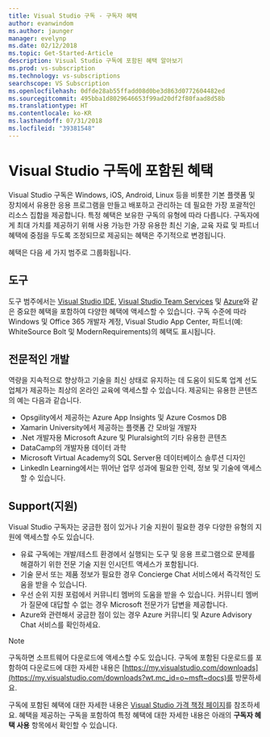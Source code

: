 ```yaml
---
title: Visual Studio 구독 - 구독자 혜택
author: evanwindom
ms.author: jaunger
manager: evelynp
ms.date: 02/12/2018
ms.topic: Get-Started-Article
description: Visual Studio 구독에 포함된 혜택 알아보기
ms.prod: vs-subscription
ms.technology: vs-subscriptions
searchscope: VS Subscription
ms.openlocfilehash: 0dfde28ab55ffadd08d0be3d863d0772604482ed
ms.sourcegitcommit: 495bba1d8029646653f99ad20df2f80faad8d58b
ms.translationtype: HT
ms.contentlocale: ko-KR
ms.lasthandoff: 07/31/2018
ms.locfileid: "39381548"
---
```

# <a name="benefits-included-in-your-visual-studio-subscription"></a>Visual Studio 구독에 포함된 혜택

Visual Studio 구독은 Windows, iOS, Android, Linux 등을 비롯한 기본 플랫폼 및 장치에서 유용한 응용 프로그램을 만들고 배포하고 관리하는 데 필요한 가장 포괄적인 리소스 집합을 제공합니다.  특정 혜택은 보유한 구독의 유형에 따라 다릅니다.  구독자에게 최대 가치를 제공하기 위해 사용 가능한 가장 유용한 최신 기술, 교육 자료 및 파트너 혜택에 중점을 두도록 조정되므로 제공되는 혜택은 주기적으로 변경됩니다.

혜택은 다음 세 가지 범주로 그룹화됩니다.

## <a name="tools"></a>도구
도구 범주에서는 [Visual Studio IDE](vs-ide-benefit.md), [Visual Studio Team Services](vs-vsts.md) 및 [Azure](vs-azure.md)와 같은 중요한 혜택을 포함하여 다양한 혜택에 액세스할 수 있습니다.  구독 수준에 따라 Windows 및 Office 365 개발자 계정, Visual Studio App Center, 파트너(예: WhiteSource Bolt 및 ModernRequirements)의 혜택도 표시됩니다.

## <a name="professional-development"></a>전문적인 개발
역량을 지속적으로 향상하고 기술을 최신 상태로 유지하는 데 도움이 되도록 업계 선도 업체가 제공하는 최상의 온라인 교육에 액세스할 수 있습니다. 제공되는 유용한 콘텐츠의 예는 다음과 같습니다.
- Opsgility에서 제공하는 Azure App Insights 및 Azure Cosmos DB
- Xamarin University에서 제공하는 플랫폼 간 모바일 개발자
- .Net 개발자용 Microsoft Azure 및 Pluralsight의 기타 유용한 콘텐츠
- DataCamp의 개발자용 데이터 과학
- Microsoft Virtual Academy의 SQL Server용 데이터베이스 솔루션 디자인
- LinkedIn Learning에서는 뛰어난 업무 성과에 필요한 인력, 정보 및 기술에 액세스할 수 있습니다.

## <a name="support"></a>Support(지원)
Visual Studio 구독자는 궁금한 점이 있거나 기술 지원이 필요한 경우 다양한 유형의 지원에 액세스할 수도 있습니다.
- 유료 구독에는 개발/테스트 환경에서 실행되는 도구 및 응용 프로그램으로 문제를 해결하기 위한 전문 기술 지원 인시던트 액세스가 포함됩니다.
- 기술 문서 또는 제품 정보가 필요한 경우  Concierge Chat 서비스에서 즉각적인 도움을 받을 수 있습니다.
- 우선 순위 지원 포럼에서 커뮤니티 멤버의 도움을 받을 수 있습니다.  커뮤니티 멤버가 질문에 대답할 수 없는 경우 Microsoft 전문가가 답변을 제공합니다.
- Azure와 관련해서 궁금한 점이 있는 경우  Azure 커뮤니티 및 Azure Advisory Chat 서비스를 확인하세요.

> [!NOTE]
> 구독하면 소프트웨어 다운로드에 액세스할 수도 있습니다.  구독에 포함된 다운로드를 포함하여 다운로드에 대한 자세한 내용은 [https://my.visualstudio.com/downloads](https://my.visualstudio.com/downloads?wt.mc_id=o~msft~docs)를 방문하세요.

구독에 포함된 혜택에 대한 자세한 내용은 [Visual Studio 가격 책정 페이지](https://visualstudio.microsoft.com/vs/pricing/)를 참조하세요.  혜택을 제공하는 구독을 포함하여 특정 혜택에 대한 자세한 내용은 아래의 **구독자 혜택 사용** 항목에서 확인할 수 있습니다.

